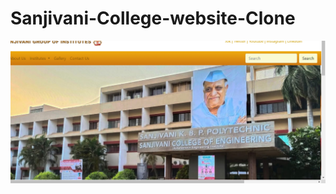 # Sanjivani-College-website-Clone


<p align="center"><img src="https://github.com/IshwariK117/Sanjivani-College-Website-Clone/blob/main/Screenshot%20(8).png" alt="project-image"></p>
